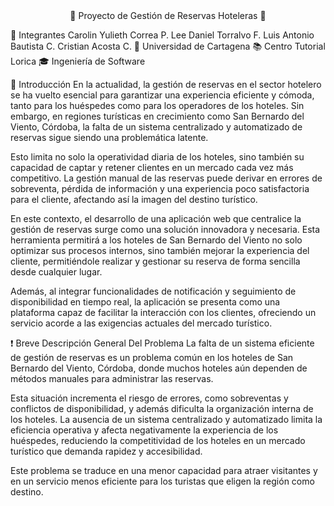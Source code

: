<div align="center">
🌟 Proyecto de Gestión de Reservas Hoteleras 🌟
</div>

👥 Integrantes
Carolin Yulieth Correa P.
Lee Daniel Torralvo F.
Luis Antonio Bautista C.
Cristian Acosta C.
📍 Universidad de Cartagena
📚 Centro Tutorial Lorica
🎓 Ingeniería de Software


📖 Introducción
En la actualidad, la gestión de reservas en el sector hotelero se ha vuelto esencial para garantizar una experiencia eficiente y cómoda, tanto para los huéspedes como para los operadores de los hoteles. Sin embargo, en regiones turísticas en crecimiento como San Bernardo del Viento, Córdoba, la falta de un sistema centralizado y automatizado de reservas sigue siendo una problemática latente.

Esto limita no solo la operatividad diaria de los hoteles, sino también su capacidad de captar y retener clientes en un mercado cada vez más competitivo. La gestión manual de las reservas puede derivar en errores de sobreventa, pérdida de información y una experiencia poco satisfactoria para el cliente, afectando así la imagen del destino turístico.

En este contexto, el desarrollo de una aplicación web que centralice la gestión de reservas surge como una solución innovadora y necesaria. Esta herramienta permitirá a los hoteles de San Bernardo del Viento no solo optimizar sus procesos internos, sino también mejorar la experiencia del cliente, permitiéndole realizar y gestionar su reserva de forma sencilla desde cualquier lugar.

Además, al integrar funcionalidades de notificación y seguimiento de disponibilidad en tiempo real, la aplicación se presenta como una plataforma capaz de facilitar la interacción con los clientes, ofreciendo un servicio acorde a las exigencias actuales del mercado turístico.



❗ Breve Descripción General Del Problema
La falta de un sistema eficiente de gestión de reservas es un problema común en los hoteles de San Bernardo del Viento, Córdoba, donde muchos hoteles aún dependen de métodos manuales para administrar las reservas.

Esta situación incrementa el riesgo de errores, como sobreventas y conflictos de disponibilidad, y además dificulta la organización interna de los hoteles. La ausencia de un sistema centralizado y automatizado limita la eficiencia operativa y afecta negativamente la experiencia de los huéspedes, reduciendo la competitividad de los hoteles en un mercado turístico que demanda rapidez y accesibilidad.

Este problema se traduce en una menor capacidad para atraer visitantes y en un servicio menos eficiente para los turistas que eligen la región como destino.
